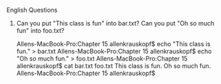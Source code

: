 

English Questions

1)  Can you put "This class is fun" into bar.txt?
    Can you put "Oh so much fun" into foo.txt?
    
    
    Allens-MacBook-Pro:Chapter 15 allenkrauskopf$ echo "This class is fun." > bar.txt
    Allens-MacBook-Pro:Chapter 15 allenkrauskopf$ echo "Oh so much fun." > foo.txt
    Allens-MacBook-Pro:Chapter 15 allenkrauskopf$ cat bar.txt foo.txt
    This class is fun.
    Oh so much fun.
    Allens-MacBook-Pro:Chapter 15 allenkrauskopf$
    
